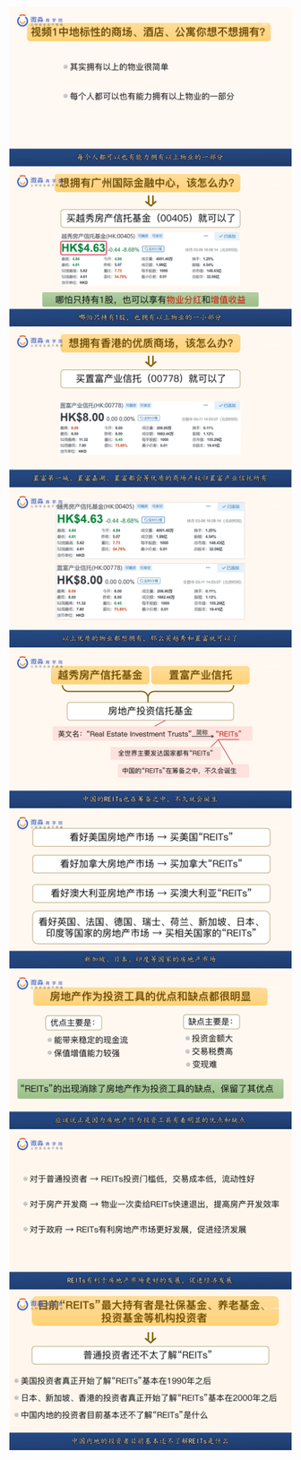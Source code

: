 ![](20200920-%20(1).png)
![](20200920-%20(2).png)
![](20200920-%20(3).png)
![](20200920-%20(4).png)
![](20200920-%20(5).png)
![](20200920-%20(6).png)
![](20200920-%20(7).png)
![](20200920-%20(8).png)
![](20200920-%20(9).png)